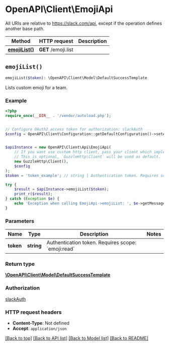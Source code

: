 # OpenAPI\Client\EmojiApi

All URIs are relative to https://slack.com/api, except if the operation defines another base path.

| Method | HTTP request | Description |
| ------------- | ------------- | ------------- |
| [**emojiList()**](EmojiApi.md#emojiList) | **GET** /emoji.list |  |


## `emojiList()`

```php
emojiList($token): \OpenAPI\Client\Model\DefaultSuccessTemplate
```



Lists custom emoji for a team.

### Example

```php
<?php
require_once(__DIR__ . '/vendor/autoload.php');


// Configure OAuth2 access token for authorization: slackAuth
$config = OpenAPI\Client\Configuration::getDefaultConfiguration()->setAccessToken('YOUR_ACCESS_TOKEN');


$apiInstance = new OpenAPI\Client\Api\EmojiApi(
    // If you want use custom http client, pass your client which implements `GuzzleHttp\ClientInterface`.
    // This is optional, `GuzzleHttp\Client` will be used as default.
    new GuzzleHttp\Client(),
    $config
);
$token = 'token_example'; // string | Authentication token. Requires scope: `emoji:read`

try {
    $result = $apiInstance->emojiList($token);
    print_r($result);
} catch (Exception $e) {
    echo 'Exception when calling EmojiApi->emojiList: ', $e->getMessage(), PHP_EOL;
}
```

### Parameters

| Name | Type | Description  | Notes |
| ------------- | ------------- | ------------- | ------------- |
| **token** | **string**| Authentication token. Requires scope: &#x60;emoji:read&#x60; | |

### Return type

[**\OpenAPI\Client\Model\DefaultSuccessTemplate**](../Model/DefaultSuccessTemplate.md)

### Authorization

[slackAuth](../../README.md#slackAuth)

### HTTP request headers

- **Content-Type**: Not defined
- **Accept**: `application/json`

[[Back to top]](#) [[Back to API list]](../../README.md#endpoints)
[[Back to Model list]](../../README.md#models)
[[Back to README]](../../README.md)
